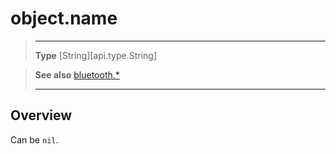 # object.name

> --------------------- ------------------------------------------------------------------------------------------
> __Type__              [String][api.type.String]


> __See also__          [bluetooth.*](/plugin/bluetooth.md)
> --------------------- ------------------------------------------------------------------------------------------

## Overview

Can be `nil`.